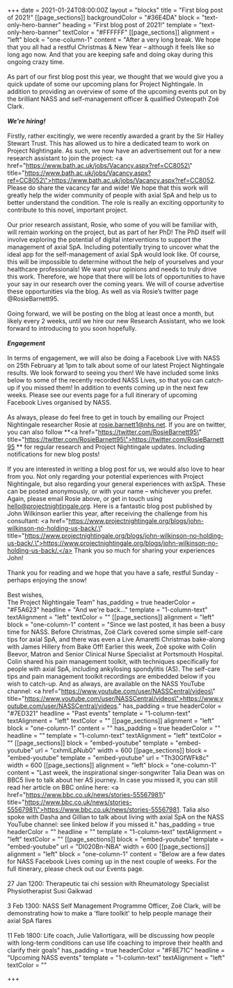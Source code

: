 +++
date = 2021-01-24T08:00:00Z
layout = "blocks"
title = "First blog post of 2021!"
[[page_sections]]
backgroundColor = "#36E4DA"
block = "text-only-hero-banner"
heading = "First blog post of 2021!"
template = "text-only-hero-banner"
textColor = "#FFFFFF"
[[page_sections]]
alignment = "left"
block = "one-column-1"
content = "After a very long break. We hope that you all had a restful Christmas &amp; New Year – although it feels like so long ago now. And that you are keeping safe and doing okay during this ongoing crazy time.<br><br>As part of our first blog post this year, we thought that we would give you a quick update of some our upcoming plans for Project Nightingale. In addition to providing an overview of some of the upcoming events put on by the brilliant NASS and self-management officer &amp; qualified Osteopath Zoë Clark.<br><br><strong><em>We're hiring!</em></strong><br><br>Firstly, rather excitingly, we were recently awarded a grant by the Sir Halley Stewart Trust. This has allowed us to hire a dedicated team to work on Project Nightingale. As such, we now have an advertisement out for a new research assistant to join the project: <a href=\"https://www.bath.ac.uk/jobs/Vacancy.aspx?ref=CC8052\" title=\"https://www.bath.ac.uk/jobs/Vacancy.aspx?ref=CC8052\">https://www.bath.ac.uk/jobs/Vacancy.aspx?ref=CC8052</a>. Please do share the vacancy far and wide! We hope that this work will greatly help the wider community of people with axial SpA and help us to better understand the condition. The role is really an exciting opportunity to contribute to this novel, important project.<br><br>Our prior research assistant, Rosie, who some of you will be familiar with, will remain working on the project, but as part of her PhD! The PhD itself will involve exploring the potential of digital interventions to support the management of axial SpA. Including potentially trying to uncover what the ideal app for the self-management of axial SpA would look like. Of course, this will be impossible to determine without the help of yourselves and your healthcare professionals! We want your opinions and needs to truly drive this work. Therefore, we hope that there will be lots of opportunities to have your say in our research over the coming years. We will of course advertise these opportunities via the blog. As well as via Rosie’s twitter page @RosieBarnett95.<br><br>Going forward, we will be posting on the blog at least once a month, but likely every 2 weeks, until we hire our new Research Assistant, who we look forward to introducing to you soon hopefully.<br><br><strong><em>Engagement</em></strong><br><br>In terms of engagement, we will also be doing a Facebook Live with NASS on 25th February at 1pm to talk about some of our latest Project Nightingale results. We look forward to seeing you then! We have included some links below to some of the recently recorded NASS Lives, so that you can catch-up if you missed them! In addition to events coming up in the next few weeks. Please see our events page for a full itinerary of upcoming Facebook Lives organised by NASS.<br><br>As always, please do feel free to get in touch by emailing our Project Nightingale researcher Rosie at rosie.barnett1@nhs.net. If you are on twitter, you can also follow **<a href=\"https://twitter.com/RosieBarnett95\" title=\"https://twitter.com/RosieBarnett95\">https://twitter.com/RosieBarnett95</a> ** for regular research and Project Nightingale updates. Including notifications for new blog posts!<br><br>If you are interested in writing a blog post for us, we would also love to hear from you. Not only regarding your potential experiences with Project Nightingale, but also regarding your general experiences with axSpA. These can be posted anonymously, or with your name – whichever you prefer. Again, please email Rosie above, or get in touch using hello@projectnightingale.org. Here is a fantastic blog post published by John Wilkinson earlier this year, after receiving the challenge from his consultant: <a href=\"https://www.projectnightingale.org/blogs/john-wilkinson-no-holding-us-back/.\" title=\"https://www.projectnightingale.org/blogs/john-wilkinson-no-holding-us-back/.\">https://www.projectnightingale.org/blogs/john-wilkinson-no-holding-us-back/.</a> Thank you so much for sharing your experiences John!<br><br>Thank you for reading and we hope that you have a safe, restful Sunday - perhaps enjoying the snow!<br><br>Best wishes,<br>The Project Nightingale Team"
has_padding = true
headerColor = "#F5A623"
headline = "And we're back..."
template = "1-column-text"
textAlignment = "left"
textColor = ""
[[page_sections]]
alignment = "left"
block = "one-column-1"
content = "Since we last posted, it has been a busy time for NASS. Before Christmas, Zoë Clark covered some simple self-care tips for axial SpA, and there was even a Live Amaretti Christmas bake-along with James Hillery from Bake Off! Earlier this week, Zoë spoke with Colin Beevor, Matron and Senior Clinical Nurse Specialist at Portsmouth Hospital. Colin shared his pain management toolkit, with techniques specifically for people with axial SpA, including ankylosing spondylitis (AS). The self-care tips and pain management toolkit recordings are embedded below if you wish to catch-up. And as always, are available on the NASS YouTube channel: <a href=\"https://www.youtube.com/user/NASSCentral/videos\" title=\"https://www.youtube.com/user/NASSCentral/videos\">https://www.youtube.com/user/NASSCentral/videos</a>."
has_padding = true
headerColor = "#7ED321"
headline = "Past events"
template = "1-column-text"
textAlignment = "left"
textColor = ""
[[page_sections]]
alignment = "left"
block = "one-column-1"
content = ""
has_padding = true
headerColor = ""
headline = ""
template = "1-column-text"
textAlignment = "left"
textColor = ""
[[page_sections]]
block = "embed-youtube"
template = "embed-youtube"
url = "cxhmlLpNub0"
width = 600
[[page_sections]]
block = "embed-youtube"
template = "embed-youtube"
url = "Th30GfWFk8c"
width = 600
[[page_sections]]
alignment = "left"
block = "one-column-1"
content = "Last week, the inspirational singer-songwriter Talia Dean was on BBC5 live to talk about her AS journey. In case you missed it, you can still read her article on BBC online here: <a href=\"https://www.bbc.co.uk/news/stories-55567981\" title=\"https://www.bbc.co.uk/news/stories-55567981\">https://www.bbc.co.uk/news/stories-55567981</a>. Talia also spoke with Dasha and Gillian to talk about living with axial SpA on the NASS YouTube channel: see linked below if you missed it."
has_padding = true
headerColor = ""
headline = ""
template = "1-column-text"
textAlignment = "left"
textColor = ""
[[page_sections]]
block = "embed-youtube"
template = "embed-youtube"
url = "Dl020Bn-NBA"
width = 600
[[page_sections]]
alignment = "left"
block = "one-column-1"
content = "Below are a few dates for NASS Facebook Lives coming up in the next couple of weeks. For the full itinerary, please check out our Events page.<br><br>27 Jan 1200: Therapeutic tai chi session with Rheumatology Specialist Physiotherapist Susi Gaikwad<br><br>3 Feb 1300: NASS Self Management Programme Officer, Zoë Clark, will be demonstrating how to make a 'flare toolkit' to help people manage their axial SpA flares<br><br>11 Feb 1800: Life coach, Julie Vallortigara, will be discussing how people with long-term conditions can use life coaching to improve their health and clarify their goals"
has_padding = true
headerColor = "#F8E71C"
headline = "Upcoming NASS events"
template = "1-column-text"
textAlignment = "left"
textColor = ""

+++
